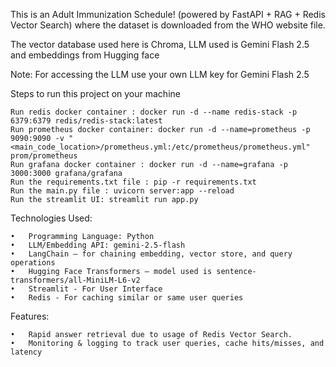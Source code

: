 This is an Adult Immunization Schedule! (powered by FastAPI + RAG + Redis Vector Search) where the dataset is downloaded from the WHO website  file.

The vector database used here is Chroma, LLM used is Gemini Flash 2.5 and embeddings from Hugging face

Note: For accessing the LLM use your own LLM key for Gemini Flash 2.5

Steps to run this project on your machine
    
    Run redis docker container : docker run -d --name redis-stack -p 6379:6379 redis/redis-stack:latest
    Run prometheus docker container: docker run -d --name=prometheus -p 9090:9090 -v "<main_code_location>/prometheus.yml:/etc/prometheus/prometheus.yml" prom/prometheus
    Run grafana docker container : docker run -d --name=grafana -p 3000:3000 grafana/grafana
    Run the requirements.txt file : pip -r requirements.txt
    Run the main.py file : uvicorn server:app --reload
    Run the streamlit UI: streamlit run app.py

Technologies Used:

    •	Programming Language: Python
    •	LLM/Embedding API: gemini-2.5-flash
    •	LangChain – for chaining embedding, vector store, and query operations
    •	Hugging Face Transformers – model used is sentence-transformers/all-MiniLM-L6-v2
    •	Streamlit - For User Interface
    •	Redis - For caching similar or same user queries

Features:

    •	Rapid answer retrieval due to usage of Redis Vector Search.
    •	Monitoring & logging to track user queries, cache hits/misses, and latency
